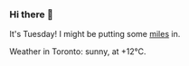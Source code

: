 ### Hi there :wave:

It's Tuesday! I might be putting some [miles](https://www.strava.com/athletes/889963) in.

Weather in Toronto: sunny, at +12°C.
